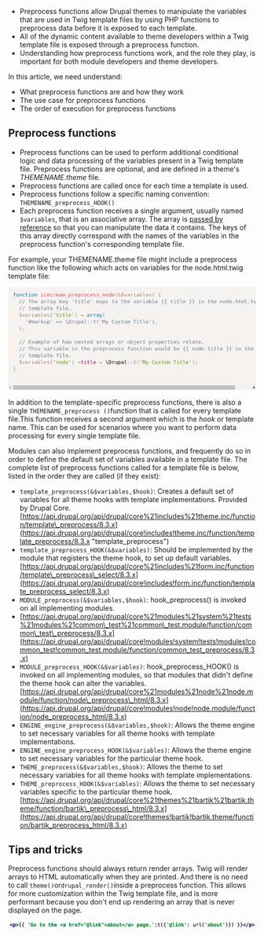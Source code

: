 * Preprocess functions allow Drupal themes to manipulate the variables that are used in Twig template files by using PHP functions to preprocess data before it is exposed to each template. 
* All of the dynamic content available to theme developers within a Twig template file is exposed through a preprocess function. 
* Understanding how preprocess functions work, and the role they play, is important for both module developers and theme developers.

In this article, we need understand:

* What preprocess functions are and how they work
* The use case for preprocess functions
* The order of execution for preprocess functions

## Preprocess functions

* Preprocess functions can be used to perform additional conditional logic and data processing of the variables present in a Twig template file. Preprocess functions are optional, and are defined in a theme's _THEMENAME.theme_ file.
* Preprocess functions are called once for each time a template is used.
* Preprocess functions follow a specific naming convention: `THEMENAME_preprocess_HOOK()`
* Each preprocess function receives a single argument, usually named `$variables`, that is an associative array. The array is [passed by reference](http://php.net/manual/en/language.references.pass.php) so that you can manipulate the data it contains. The keys of this array directly correspond with the names of the variables in the preprocess function's corresponding template file.

For example, your THEMENAME.theme file might include a preprocess function like the following which acts on variables for the node.html.twig template file:

![](/assets/themename_node_example.png)

In addition to the template-specific preprocess functions, there is also a single `THEMENAME_preprocess ()`function that is called for every template file.This function receives a second argument which is the _hook_ or template name. This can be used for scenarios where you want to perform data processing for every single template file.

Modules can also implement preprocess functions, and frequently do so in order to define the default set of variables available in a template file. The complete list of preprocess functions called for a template file is below, listed in the order they are called \(if they exist\):

* `template_preprocess(&$variables,$hook)`: Creates a default set of variables for all theme hooks with template implementations. Provided by Drupal Core. [https://api.drupal.org/api/drupal/core%21includes%21theme.inc/function/template\_preprocess/8.3.x](https://api.drupal.org/api/drupal/core!includes!theme.inc/function/template_preprocess/8.3.x "template\_preprocess")
* `template_preprocess_HOOK(&$variables)`: Should be implemented by the module that registers the theme hook, to set up default variables. [https://api.drupal.org/api/drupal/core%21includes%21form.inc/function/template\_preprocess\_select/8.3.x](https://api.drupal.org/api/drupal/core!includes!form.inc/function/template_preprocess_select/8.3.x)
* `MODULE_preprocess(&$variables,$hook)`: hook\_preprocess\(\) is invoked on all implementing modules.
* [https://api.drupal.org/api/drupal/core%21modules%21system%21tests%21modules%21common\_test%21common\_test.module/function/common\_test\_preprocess/8.3.x](https://api.drupal.org/api/drupal/core!modules!system!tests!modules!common_test!common_test.module/function/common_test_preprocess/8.3.x)
* `MODULE_preprocess_HOOK(&$variables)`: hook\_preprocess\_HOOK\(\) is invoked on all implementing modules, so that modules that didn't define the theme hook can alter the variables. [https://api.drupal.org/api/drupal/core%21modules%21node%21node.module/function/node\_preprocess\_html/8.3.x](https://api.drupal.org/api/drupal/core!modules!node!node.module/function/node_preprocess_html/8.3.x)
* `ENGINE_engine_preprocess(&$variables,$hook)`: Allows the theme engine to set necessary variables for all theme hooks with template implementations.
* `ENGINE_engine_preprocess_HOOK(&$variables)`: Allows the theme engine to set necessary variables for the particular theme hook.
* `THEME_preprocess(&$variables,$hook)`: Allows the theme to set necessary variables for all theme hooks with template implementations.
* `THEME_preprocess_HOOK(&$variables)`: Allows the theme to set necessary variables specific to the particular theme hook. [https://api.drupal.org/api/drupal/core%21themes%21bartik%21bartik.theme/function/bartik\_preprocess\_html/8.3.x](https://api.drupal.org/api/drupal/core!themes!bartik!bartik.theme/function/bartik_preprocess_html/8.3.x)

## Tips and tricks

Preprocess functions should always return render arrays. Twig will render arrays to HTML automatically when they are printed. And there is no need to call `theme()`or`drupal_render()`inside a preprocess function. This allows for more customization within the Twig template file, and is more performant because you don't end up rendering an array that is never displayed on the page.

![](/assets/preprocess-tutorial-filter-example.png)

